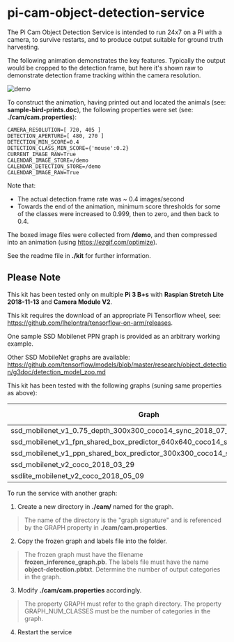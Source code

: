 # pi-cam-object-detection-service

The Pi Cam Object Detection Service is intended to run 24x7 on a Pi with a camera, to survive restarts, and to produce output suitable for ground truth harvesting.

The following animation demonstrates the key features.
Typically the output would be cropped to the detection frame, but here it's shown raw to demonstrate detection frame tracking within the camera resolution.

![demo](eb_12_v08_480x270_01c_500k-20.gif)

To construct the animation, having printed out and located the animals (see: **sample-bird-prints.doc**), the following properties were set (see: **./cam/cam.properties**):

    CAMERA_RESOLUTION=[ 720, 405 ]
    DETECTION_APERTURE=[ 480, 270 ]
    DETECTION_MIN_SCORE=0.4
    DETECTION_CLASS_MIN_SCORE={'mouse':0.2}  
    CURRENT_IMAGE_RAW=True 
    CALENDAR_IMAGE_STORE=/demo
    CALENDAR_DETECTION_STORE=/demo
    CALENDAR_IMAGE_RAW=True

Note that:
-  The actual detection frame rate was ~ 0.4 images/second
-  Towards the end of the animation, minimum score thresholds for some of the classes were increased to 0.999, then to zero, and then back to 0.4.

The boxed image files were collected from **/demo**, and then compressed into an animation (using https://ezgif.com/optimize).

See the readme file in **./kit** for further information.


## Please Note
This kit has been tested only on multiple **Pi 3 B+s** with **Raspian Stretch Lite 2018-11-13** and **Camera Module V2**.

This kit requires the download of an appropriate Pi Tensorflow wheel, see: https://github.com/lhelontra/tensorflow-on-arm/releases.

One sample SSD Mobilenet PPN graph is provided as an arbitrary working example.

Other SSD MobileNet graphs are available: https://github.com/tensorflow/models/blob/master/research/object_detection/g3doc/detection_model_zoo.md


This kit has been tested with the following graphs (suning same properties as above):

| Graph | File Size | Seconds/Image | Images/Second |
|---|---|---|---|
| ssd_mobilenet_v1_0.75_depth_300x300_coco14_sync_2018_07_03               | 18m | 1.8 s/i | 0.55 i/s | 
| ssd_mobilenet_v1_fpn_shared_box_predictor_640x640_coco14_sync_2018_07_03 | 50m | Fails   | Doesn't start | 
| ssd_mobilenet_v1_ppn_shared_box_predictor_300x300_coco14_sync_2018_07_03 | 11m | 2.0 s/i | 0.49 i/s |
| ssd_mobilenet_v2_coco_2018_03_29                                         | 68m | Fails | std::bad_alloc |
| ssdlite_mobilenet_v2_coco_2018_05_09                                     | 20m | 2.2 s/i | 0.47 i/s | 


To run the service with another graph:

1. Create a new directory in **./cam/** named for the graph.
> The name of the directory is the "graph signature" and is referenced by the GRAPH property in **./cam/cam.properties**.

2. Copy the frozen graph and labels file into the folder.
>The frozen graph must have the filename **frozen_inference_graph.pb**.
>The labels file must have the name **object-detection.pbtxt**.
>Determine the number of output categories in the graph.

3. Modify **./cam/cam.properties** accordingly.
>The property GRAPH must refer to the graph directory.
>The property GRAPH_NUM_CLASSES must be the number of categories in the graph.

4. Restart the service



